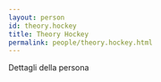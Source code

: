 ```yaml
---
layout: person
id: theory.hockey
title: Theory Hockey
permalink: people/theory.hockey.html
---
```


Dettagli della persona